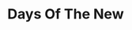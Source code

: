 ---
title: "Days Of The New"
summary: "Days of the New is an American rock band from Charlestown, Indiana, formed in 1995."
image: "days-of-the-new.jpg"
apple_music_artist_url: "https://music.apple.com/gb/artist/days-of-the-new/108163"
---